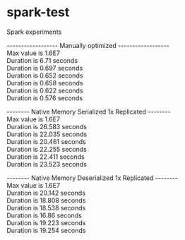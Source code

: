 spark-test
==========

Spark experiments

------------------ Manually optimized ------------------  
Max value is 1.6E7  
Duration is 6.71 seconds  
Duration is 0.697 seconds  
Duration is 0.652 seconds  
Duration is 0.658 seconds  
Duration is 0.622 seconds  
Duration is 0.576 seconds  

-------- Native Memory Serialized 1x Replicated --------  
Max value is 1.6E7  
Duration is 26.583 seconds  
Duration is 22.035 seconds  
Duration is 20.461 seconds  
Duration is 22.255 seconds  
Duration is 22.411 seconds  
Duration is 23.523 seconds  

-------- Native Memory Deserialized 1x Replicated --------  
Max value is 1.6E7  
Duration is 20.142 seconds  
Duration is 18.808 seconds  
Duration is 18.538 seconds  
Duration is 16.86 seconds  
Duration is 19.223 seconds  
Duration is 19.254 seconds  
